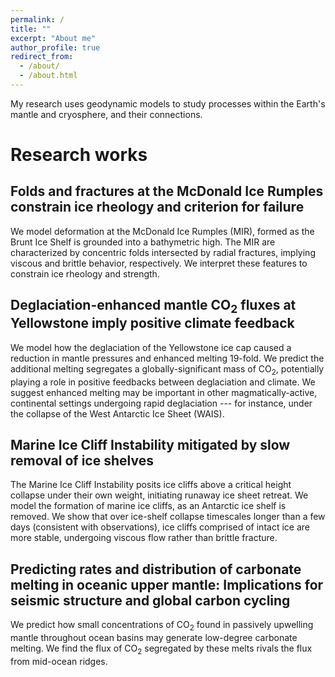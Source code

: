 ```yaml
---
permalink: /
title: ""
excerpt: "About me"
author_profile: true
redirect_from: 
  - /about/
  - /about.html
---
```

My research uses geodynamic models to study processes within the Earth's mantle and cryosphere, and their connections.

Research works
======

Folds and fractures at the McDonald Ice Rumples constrain ice rheology and criterion for failure
------
We model deformation at the McDonald Ice Rumples (MIR), formed as the Brunt Ice Shelf is grounded into a bathymetric high. The MIR are characterized by concentric folds intersected by radial fractures, implying viscous and brittle behavior, respectively. We interpret these features to constrain ice rheology and strength.

Deglaciation-enhanced mantle CO<sub>2</sub> fluxes at Yellowstone imply positive climate feedback
------
We model how the deglaciation of the Yellowstone ice cap caused a reduction in mantle pressures and enhanced melting 19-fold. We predict the additional melting segregates a globally-significant mass of CO<sub>2</sub>, potentially playing a role in positive feedbacks between deglaciation and climate. We suggest enhanced melting may be important in other magmatically-active, continental settings undergoing rapid deglaciation --- for instance, under the collapse of the West Antarctic Ice Sheet (WAIS).

Marine Ice Cliff Instability mitigated by slow removal of ice shelves
------
The Marine Ice Cliff Instability posits ice cliffs above a critical height collapse under their own weight, initiating runaway ice sheet retreat. We model the formation of marine ice cliffs, as an Antarctic ice shelf is removed. We show that over ice-shelf collapse timescales longer than a few days (consistent with observations), ice cliffs comprised of intact ice are more stable, undergoing viscous flow rather than brittle fracture.


Predicting rates and distribution of carbonate melting in oceanic upper mantle: Implications for seismic structure and global carbon cycling
------
We predict how small concentrations of CO<sub>2</sub> found in passively upwelling mantle throughout ocean basins may generate low-degree carbonate melting. We find the flux of CO<sub>2</sub> segregated by these melts rivals the flux from mid-ocean ridges.
